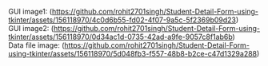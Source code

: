 GUI image1: (https://github.com/rohit2701singh/Student-Detail-Form-using-tkinter/assets/156118970/4c0d6b55-fd02-4f07-9a5c-5f2369b09d23) <br>
GUI image2: (https://github.com/rohit2701singh/Student-Detail-Form-using-tkinter/assets/156118970/0d34ac1d-0735-42ad-a9fe-9057c8f1ab6b) <br>
Data file image: (https://github.com/rohit2701singh/Student-Detail-Form-using-tkinter/assets/156118970/5d048fb3-f557-48b8-b2ce-c47d1329a288) <br>
